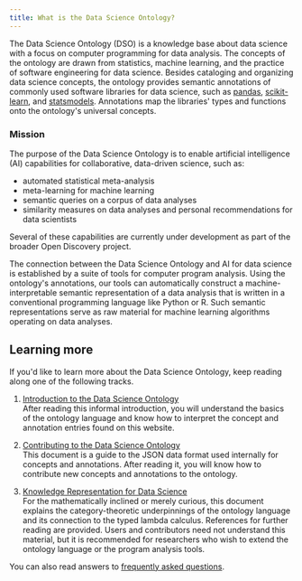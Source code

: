 ```yaml
---
title: What is the Data Science Ontology?
---
```


The Data Science Ontology (DSO) is a knowledge base about data science with a focus on computer programming for data analysis. The concepts of the ontology are drawn from statistics, machine learning, and the practice of software engineering for data science. Besides cataloging and organizing data science concepts, the ontology provides semantic annotations of commonly used software libraries for data science, such as [pandas](https://pandas.pydata.org/), [scikit-learn](http://scikit-learn.org/), and [statsmodels](http://www.statsmodels.org/). Annotations map the libraries' types and functions onto the ontology's universal concepts.

### Mission

The purpose of the Data Science Ontology is to enable artificial intelligence (AI) capabilities for collaborative, data-driven science, such as:

- automated statistical meta-analysis
- meta-learning for machine learning
- semantic queries on a corpus of data analyses
- similarity measures on data analyses and personal recommendations for data scientists

Several of these capabilities are currently under development as part of the broader Open Discovery project.

The connection between the Data Science Ontology and AI for data science is established by a suite of tools for computer program analysis. Using the ontology's annotations, our tools can automatically construct a machine-interpretable semantic representation of a data analysis that is written in a conventional programming language like Python or R. Such semantic representations serve as raw material for machine learning algorithms operating on data analyses.

## Learning more

If you'd like to learn more about the Data Science Ontology, keep reading along one of the following tracks.

1. [Introduction to the Data Science Ontology](/page/intro)  
   After reading this informal introduction, you will understand the basics of the ontology language and know how to interpret the concept and annotation entries found on this website.

2. [Contributing to the Data Science Ontology](/page/contributing)  
   This document is a guide to the JSON data format used internally for concepts and annotations. After reading it, you will know how to contribute new concepts and annotations to the ontology.

3. [Knowledge Representation for Data Science](/page/math)  
   For the mathematically inclined or merely curious, this document explains the category-theoretic underpinnings of the ontology language and its connection to the typed lambda calculus. References for further reading are provided. Users and contributors need not understand this material, but it is recommended for researchers who wish to extend the ontology language or the program analysis tools.

You can also read answers to [frequently asked questions](/page/faq).
